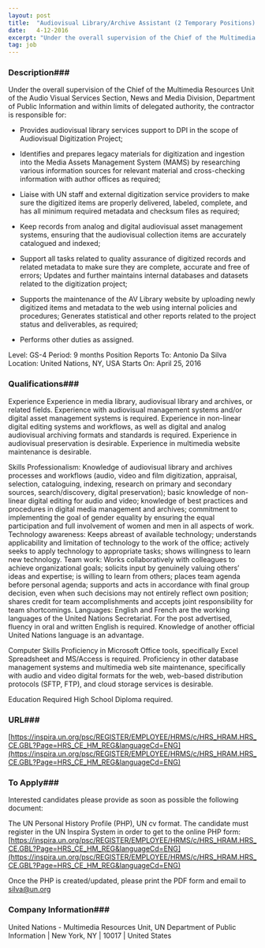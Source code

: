 ```yaml
---
layout: post
title:  "Audiovisual Library/Archive Assistant (2 Temporary Positions) - United Nations"
date:   4-12-2016
excerpt: "Under the overall supervision of the Chief of the Multimedia Resources Unit of the Audio Visual Services Section, News and Media Division, Department of Public Information and within limits of delegated authority, the contractor is responsible for: * Provides audiovisual library services support to DPI in the scope of Audiovisual..."
tag: job
---
```


### Description###

Under the overall supervision of the Chief of the Multimedia Resources Unit of the Audio Visual Services Section, News and Media Division, Department of Public Information and within limits of delegated authority, the contractor is responsible for:

* Provides audiovisual library services support to DPI in the scope of Audiovisual Digitization Project;  

* Identifies and prepares legacy materials for digitization and ingestion into the Media Assets Management System (MAMS) by researching various information sources for relevant material and cross-checking information with author offices as required;

* Liaise with UN staff and external digitization service providers to make sure the digitized items are properly delivered, labeled, complete, and has all minimum required metadata and checksum files as required;

* Keep records from analog and digital audiovisual asset management systems, ensuring that the audiovisual collection items are accurately catalogued and indexed;

* Support all tasks related to quality assurance of digitized records and related metadata to make sure they are complete, accurate and free of errors;
Updates and further maintains internal databases and datasets related to the digitization project;

* Supports the maintenance of the AV Library website by uploading newly digitized items and metadata to the web using internal policies and procedures;
Generates statistical and other reports related to the project status and deliverables, as required;

* Performs other duties as assigned.

Level: GS-4
Period: 9 months
Position Reports To: Antonio Da Silva
Location: United Nations, NY, USA
Starts On: April 25, 2016




### Qualifications###

Experience
Experience in media library, audiovisual library and archives, or related fields. Experience with audiovisual management systems and/or digital asset management systems is required. Experience in non-linear digital editing systems and workflows, as well as digital and analog audiovisual archiving formats and standards is required. Experience in audiovisual preservation is desirable. Experience in multimedia website maintenance is desirable.

Skills
Professionalism: Knowledge of audiovisual library and archives processes and workflows (audio, video and film digitization, appraisal, selection, cataloguing, indexing, research on primary and secondary sources, search/discovery, digital preservation); basic knowledge of non-linear digital editing for audio and video; knowledge of best practices and procedures in digital media management and archives; commitment to implementing the goal of gender equality by ensuring the equal participation and full involvement of women and men in all aspects of work.
Technology awareness: Keeps abreast of available technology; understands applicability and limitation of technology to the work of the office; actively seeks to apply technology to appropriate tasks; shows willingness to learn new technology.
Team work: Works collaboratively with colleagues to achieve organizational goals; solicits input by genuinely valuing others’ ideas and expertise; is willing to learn from others; places team agenda before personal agenda; supports and acts in accordance with final group decision, even when such decisions may not entirely reflect own position; shares credit for team accomplishments and accepts joint responsibility for team shortcomings.
Languages: English and French are the working languages of the United Nations Secretariat. For the post advertised, fluency in oral and written English is required. Knowledge of another official United Nations language is an advantage.

Computer Skills
Proficiency in Microsoft Office tools, specifically Excel Spreadsheet and MS/Access is required. Proficiency in other database management systems and multimedia web site maintenance, specifically with audio and video digital formats for the web, web-based distribution protocols (SFTP, FTP), and cloud storage services is desirable.

Education Required
High School Diploma required.






### URL###

[https://inspira.un.org/psc/REGISTER/EMPLOYEE/HRMS/c/HRS_HRAM.HRS_CE.GBL?Page=HRS_CE_HM_REG&languageCd=ENG](https://inspira.un.org/psc/REGISTER/EMPLOYEE/HRMS/c/HRS_HRAM.HRS_CE.GBL?Page=HRS_CE_HM_REG&languageCd=ENG)

### To Apply###

Interested candidates please provide as soon as possible the following document:

The UN Personal History Profile (PHP), UN cv format. The candidate must register in the UN Inspira System in order to get to the online PHP form:
[https://inspira.un.org/psc/REGISTER/EMPLOYEE/HRMS/c/HRS_HRAM.HRS_CE.GBL?Page=HRS_CE_HM_REG&languageCd=ENG](https://inspira.un.org/psc/REGISTER/EMPLOYEE/HRMS/c/HRS_HRAM.HRS_CE.GBL?Page=HRS_CE_HM_REG&languageCd=ENG)

Once the PHP is created/updated, please print the PDF form and email to silva@un.org 


### Company Information###

United Nations - Multimedia Resources Unit, UN Department of Public Information | New York, NY | 10017 | United States




